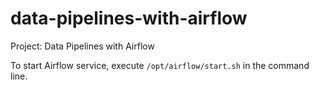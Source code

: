# data-pipelines-with-airflow
Project: Data Pipelines with Airflow

To start Airflow service, execute `/opt/airflow/start.sh` in the command line.
